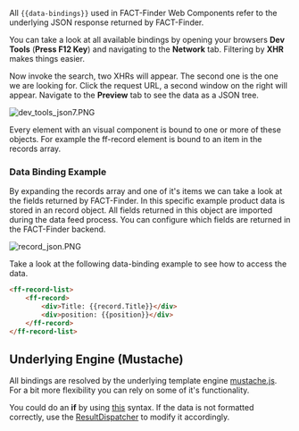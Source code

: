 All `{{data-bindings}}` used in FACT-Finder Web Components refer to the underlying JSON response returned by
FACT-Finder.

You can take a look at all available bindings by opening your browsers **Dev Tools** (__Press F12
Key__) and navigating to the **Network** tab. Filtering by **XHR** makes things easier.
 
Now invoke the search, two XHRs will appear. The second one is the one we are looking for. Click the request URL,
 a second window on the right will appear. Navigate to the **Preview** tab to see the data as a JSON tree.
 
![dev_tools_json7.PNG](../../images/templateEngine/dev_tools_json7.PNG "slots")

Every element with an visual component is bound to one or more of these objects. For example the ff-record
element is bound to an item in the records array.

### Data Binding Example
By expanding the records array and one of it's items we can take a look at the fields returned by
FACT-Finder. In this specific example product data is stored in an record object. All fields returned in
this object are imported during the data feed process. You can configure which fields are returned in the
FACT-Finder backend.

![record_json.PNG](../../images/templateEngine/record_json.PNG "slots")

Take a look at the following data-binding example to see how to access the data.
```html
<ff-record-list>
    <ff-record>
        <div>Title: {{record.Title}}</div>
        <div>position: {{position}}</div>
    </ff-record>
</ff-record-list>
```

## Underlying Engine (Mustache)
All bindings are resolved by the underlying template engine [mustache.js](https://github.com/janl/mustache.js/#mustachejs---logic-less-mustache-templates-with-javascript).
 For a bit more flexibility you can rely on some of it's functionality.

You could do an **if** by using [this](https://github.com/janl/mustache.js/#false-values-or-empty-lists) syntax. 
If the data is not formatted correctly, use the 
[ResultDispatcher](/api/core-result-dispatcher)
 to modify it accordingly.